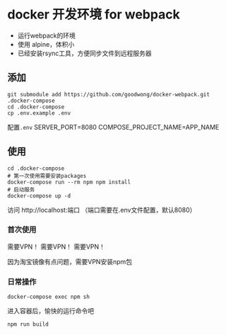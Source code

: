 # docker 开发环境 for webpack

- 运行webpack的环境
- 使用 alpine，体积小
- 已经安装rsync工具，方便同步文件到远程服务器


## 添加
```shell
git submodule add https://github.com/goodwong/docker-webpack.git .docker-compose
cd .docker-compose
cp .env.example .env
```

配置`.env`
SERVER_PORT=8080
COMPOSE_PROJECT_NAME=APP_NAME


## 使用
```shell
cd .docker-compose
# 第一次使用需要安装packages
docker-compose run --rm npm npm install
# 启动服务
docker-compose up -d
```

访问
http://localhost:端口 （端口需要在.env文件配置，默认8080）


### 首次使用
需要VPN！
需要VPN！
需要VPN！

因为淘宝镜像有点问题，需要VPN安装npm包

### 日常操作
```shell
docker-compose exec npm sh
```
进入容器后，愉快的运行命令吧
```shell
npm run build
```
